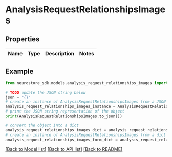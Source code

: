 # AnalysisRequestRelationshipsImages


## Properties

Name | Type | Description | Notes
------------ | ------------- | ------------- | -------------

## Example

```python
from neurostore_sdk.models.analysis_request_relationships_images import AnalysisRequestRelationshipsImages

# TODO update the JSON string below
json = "{}"
# create an instance of AnalysisRequestRelationshipsImages from a JSON string
analysis_request_relationships_images_instance = AnalysisRequestRelationshipsImages.from_json(json)
# print the JSON string representation of the object
print(AnalysisRequestRelationshipsImages.to_json())

# convert the object into a dict
analysis_request_relationships_images_dict = analysis_request_relationships_images_instance.to_dict()
# create an instance of AnalysisRequestRelationshipsImages from a dict
analysis_request_relationships_images_form_dict = analysis_request_relationships_images.from_dict(analysis_request_relationships_images_dict)
```
[[Back to Model list]](../README.md#documentation-for-models) [[Back to API list]](../README.md#documentation-for-api-endpoints) [[Back to README]](../README.md)


